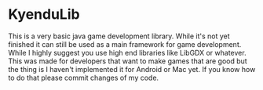 # KyenduLib
This is a very basic java game development library. While it's not yet finished it can still be used as a main framework for game development. While I highly suggest you use high end libraries like LibGDX or whatever. This was made for developers that want to make games that are good but the thing is I haven't implemented it for Android or Mac yet. If you know how to do that please commit changes of my code.
